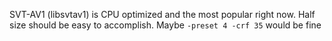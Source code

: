 SVT-AV1 (libsvtav1) is CPU optimized and the most popular right now. Half size should be easy to accomplish. Maybe `-preset 4 -crf 35` would be fine
